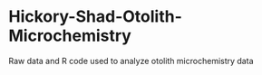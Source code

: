# Hickory-Shad-Otolith-Microchemistry
Raw data and R code used to analyze otolith microchemistry data 
